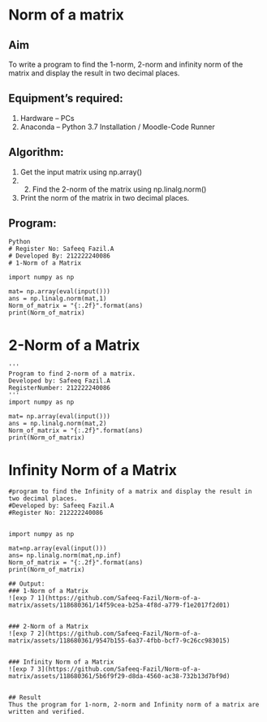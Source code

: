 # Norm of a matrix
## Aim
To write a program to find the 1-norm, 2-norm and infinity norm of the matrix and display the result in two decimal places.
## Equipment’s required:
1.	Hardware – PCs
2.	Anaconda – Python 3.7 Installation / Moodle-Code Runner
## Algorithm:
1. Get the input matrix using np.array()    
2. 2. Find the 2-norm of the matrix using np.linalg.norm()
3. Print the norm of the matrix in two decimal places.
## Program:
```
Python
# Register No: Safeeq Fazil.A
# Developed By: 212222240086
# 1-Norm of a Matrix

import numpy as np

mat= np.array(eval(input()))
ans = np.linalg.norm(mat,1)
Norm_of_matrix = "{:.2f}".format(ans)
print(Norm_of_matrix)
```



# 2-Norm of a Matrix
```
'''
Program to find 2-norm of a matrix.
Developed by: Safeeq Fazil.A
RegisterNumber: 212222240086
'''
import numpy as np

mat= np.array(eval(input()))
ans = np.linalg.norm(mat,2)
Norm_of_matrix = "{:.2f}".format(ans)
print(Norm_of_matrix)

```



# Infinity Norm of a Matrix
```
#program to find the Infinity of a matrix and display the result in two decimal places.
#Developed by: Safeeq Fazil.A
#Register No: 212222240086


import numpy as np

mat=np.array(eval(input()))
ans= np.linalg.norm(mat,np.inf)
Norm_of_matrix = "{:.2f}".format(ans)
print(Norm_of_matrix)
```




```
## Output:
### 1-Norm of a Matrix
![exp 7 1](https://github.com/Safeeq-Fazil/Norm-of-a-matrix/assets/118680361/14f59cea-b25a-4f8d-a779-f1e2017f2d01)


### 2-Norm of a Matrix
![exp 7 2](https://github.com/Safeeq-Fazil/Norm-of-a-matrix/assets/118680361/9547b155-6a37-4fbb-bcf7-9c26cc983015)


### Infinity Norm of a Matrix
![exp 7 3](https://github.com/Safeeq-Fazil/Norm-of-a-matrix/assets/118680361/5b6f9f29-d8da-4560-ac38-732b13d7bf9d)


## Result
Thus the program for 1-norm, 2-norm and Infinity norm of a matrix are written and verified.
